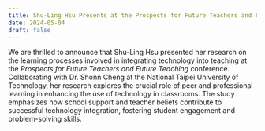 ```yaml
---
title: Shu-Ling Hsu Presents at the Prospects for Future Teachers and Future Teaching Conference
date: 2024-05-04
draft: false
---
```


We are thrilled to announce that Shu-Ling Hsu presented her research on the learning processes involved in integrating technology into teaching at the *Prospects for Future Teachers and Future Teaching* conference. Collaborating with Dr. Shonn Cheng at the National Taipei University of Technology, her research explores the crucial role of peer and professional learning in enhancing the use of technology in classrooms. The study emphasizes how school support and teacher beliefs contribute to successful technology integration, fostering student engagement and problem-solving skills.